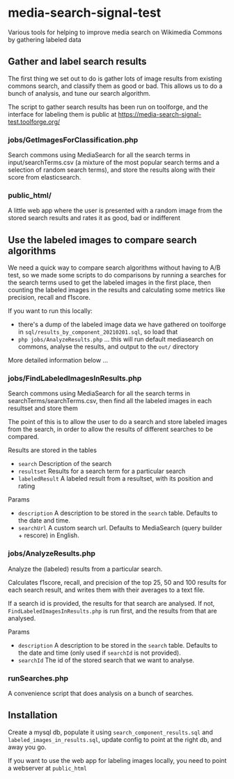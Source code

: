 # media-search-signal-test

Various tools for helping to improve media search on Wikimedia Commons by gathering labeled data

## Gather and label search results

The first thing we set out to do is gather lots of image results from existing commons search, and classify them as good or bad. This allows us to do a bunch of analysis, and tune our search algorithm. 

The script to gather search results has been run on toolforge, and the interface for labeling them is public at https://media-search-signal-test.toolforge.org/

### jobs/GetImagesForClassification.php

Search commons using MediaSearch for all the search terms in input/searchTerms.csv (a mixture of the most popular search terms and a selection of random search terms), and store the results along with their score from elasticsearch.

### public_html/

A little web app where the user is presented with a random image from the stored search results and rates it as good, bad or indifferent

## Use the labeled images to compare search algorithms

We need a quick way to compare search algorithms without having to A/B test, so we made some scripts to do comparisons by running a searches for the search terms used to get the labeled images in the first place, then counting the labeled images in the results and calculating some metrics like precision, recall and f1score. 

If you want to run this locally:
* there's a dump of the labeled image data we have gathered on toolforge in `sql/results_by_component_20210201.sql`, so load that
* `php jobs/AnalyzeResults.php` ... this will run default mediasearch on commons, analyse the results, and output to the `out/` directory

More detailed information below ...

### jobs/FindLabeledImagesInResults.php

Search commons using MediaSearch for all the search terms in searchTerms/searchTerms.csv, then find all the labeled images in each resultset and store them

The point of this is to allow the user to do a search and store labeled images from the search, in order to allow the results of different searches to be compared.

Results are stored in the tables
* `search` Description of the search
* `resultset` Results for a search term for a particular search
* `labeledResult` A labeled result from a resultset, with its position and rating

Params
* `description` A description to be stored in the `search` table. Defaults to the date and time.
* `searchUrl` A custom search url. Defaults to MediaSearch (query builder + rescore) in English.

### jobs/AnalyzeResults.php

Analyze the (labeled) results from a particular search.

Calculates f1score, recall, and precision of the top 25, 50 and 100 results for each search result, and writes them with their averages to a text file.

If a search id is provided, the results for that search are analysed. If not, `FindLabeledImagesInResults.php` is run first, and the results from that are analysed.

Params
* `description` A description to be stored in the `search` table. Defaults to the date and time (only used if `searchId` is not provided).
* `searchId` The id of the stored search that we want to analyse.

### runSearches.php

A convenience script that does analysis on a bunch of searches.

## Installation

Create a mysql db, populate it using `search_component_results.sql` and `labeled_images_in_results.sql`, update config to point at the right db, and away you go.

If you want to use the web app for labeling images locally, you need to point a webserver at `public_html` 